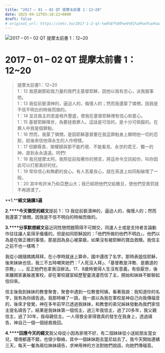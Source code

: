 ```yaml
---
title: "2017 – 01 – 02 QT 提摩太前書 1：12~20"
date: 2025-04-12T03:18:22+0800
draft: false
# original_url: https://cmtc.tw/2017-1-2-qt-%e6%8f%90%e6%91%a9%e5%a4%aa%e5%89%8d%e6%9b%b81%ef%bc%9a1220
---
```


![2017 – 01 – 02 QT 提摩太前書 1：12\~20](/images/qt.jpg   "2017 – 01 – 02 QT 提摩太前書 1：12\~20")

# 2017 – 01 – 02 QT 提摩太前書 1：12\~20

> 提摩太前書1：12\~20  
> 1：12 我感謝那給我力量的我們主基督耶穌，因他以我有忠心，派我服事他。  
> 1：13 我從前褻瀆神的，逼迫人的，侮慢人的；然而我還蒙了憐憫，因我是不信不明白的時候而做的。  
> 1：14 並且我主的恩是格外豐盛，使我在基督耶穌裡有信心和愛心。  
> 1：15 基督耶穌降世，為要拯救罪人。這話是可信的，是十分可佩服的。在罪人中我是個罪魁。  
> 1：16 然而，我蒙了憐憫，是因耶穌基督要在我這罪魁身上顯明他一切的忍耐，給後來信他得永生的人作榜樣。  
> 1：17 但願尊貴、榮耀歸與那不能朽壞、不能看見、永世的君王、獨一的神，直到永永遠遠。阿們!  
> 1：18 我兒提摩太阿，我照從前指著你的預言，將這命令交託給你，叫你因此可以打那美好的仗。  
> 1：19 常存信心和無虧的良心。有人丟棄良心，就在真道上如同船破壞了一般。  
> 1：20 其中有許米乃和亞歷山大；我已經把他們交給撒旦，使他們受責罰就不再謗瀆了。

**1.****經文誦讀3遍**

**2.****今天領受的經文**提前 1：13 我從前褻瀆神的，逼迫人的，侮慢人的；然而我還蒙了憐憫，因我是不信不明白的時候而做的。

**3.****分享默想經文**最近同性戀問題鬧得不可開交，同運人士或是支持者言論動作往往讓人氣得牙癢癢的。但是如同耶穌說的：「他們所做的他們不明白」，他們以為是在做正確的事情，那是因為良心被蒙蔽，如果沒有被耶穌的寶血救贖。我信主之前不也一樣嗎？

我從小跟隨媽媽拜拜，在小學時就迷上算命，國中還改了名字。那時表姐信耶穌，後來妹妹也信，我三不五時嘲笑她們：「人死沒人拜」、「基督教是洋教、是霸道的宗教」…，反正她們也拿我沒辦法。17、8歲時覺得人生沒有意義，有些厭世，後來離開家裏躲進軍校，卻在軍校寢室經歷聖靈澆灌而信了主，開始和妹妹不斷聊起信仰來。

信主後我到妹妹的教會聚會，聚會中遇到一位教會阿姨，看著我說：我知道你的名字，我有為你禱告過。我那時嚇了一跳，我一直以為我在軍校是神自己向我傳福音的，後來才發覺，神在多年前早已透過我妹妹，和教會的弟兄姊妹發動為我們家信主提名禱告了。結果是我妹妹第一個信主，過三年我信主，過了20多年，我父親信主，過了30年，我母親信主。一人得救全家得救真的發生在我身上，透過禱告，神自己一個一個拯救挽回。

**4.****回應今天的經文**我父母從小因為家境不好，有二個妹妹從小送給朋友當女兒，環境都還不錯，也很少聯絡，其中一個妹妹跑去當尼姑去了。我今天開始連續三天，每天一餐為兩位妹妹禱告，求神用神的方法對她們說話，向她們傳福音。
